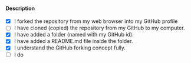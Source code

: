 
#### Description
- [X] I forked the repository from my web browser into my GitHub profile
- [ ] I have cloned (copied) the repository from my GitHub to my computer.
- [X] I have added a folder (named with my GitHub id).
- [X] I have added a README.md file inside the folder.
- [x] I understand the GitHub forking concept fully.
- [ ] I do
